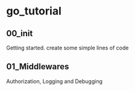 # go_tutorial

## 00_init

Getting started. create some simple lines of code

## 01_Middlewares

Authorization, Logging and Debugging

